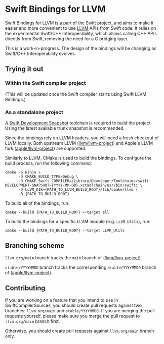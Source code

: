 # Swift Bindings for LLVM

Swift Bindings for LLVM is a part of the Swift project, and aims to make it
easier and more convenient to use [LLVM](https://github.com/llvm/llvm-project)
APIs from Swift code.
It relies on the experimental Swift/C++ Interoperability, which allows calling
C++ APIs directly from Swift, removing the need for a C bridging layer.

This is a work-in-progress. The design of the bindings will be changing as
Swift/C++ Interoperability evolves.

## Trying it out

### Within the Swift compiler project

(This will be updated once the Swift compiler starts using Swift LLVM Bindings.)

### As a standalone project

A [Swift Development Snapshot](https://www.swift.org/download/#snapshots)
toolchain is required to build the project. Using the latest available trunk
snapshot is recommended.

Since the bindings rely on LLVM headers, you will need a fresh checkout of LLVM
locally. Both upstream LLVM
([llvm/llvm-project](https://github.com/llvm/llvm-project)) and Apple's
LLVM fork ([apple/llvm-project](https://github.com/apple/llvm-project)) are
supported.

Similarly to LLVM, CMake is used to build the bindings. To configure the build
process, run the following command:

```
cmake -G Ninja \
      -D CMAKE_BUILD_TYPE=Debug \
      -D CMAKE_Swift_COMPILER=/Library/Developer/Toolchains/swift-DEVELOPMENT-SNAPSHOT-{YYYY-MM-DD}.xctoolchain/usr/bin/swiftc \
      -D LLVM_DIR={PATH_TO_LLVM_BUILD_ROOT}/lib/cmake/llvm \
      -B {PATH_TO_BUILD_ROOT}
```

To build all of the bindings, run:

```
cmake --build {PATH_TO_BUILD_ROOT} --target all
```

To build the bindings for a specific LLVM module (e.g. `LLVM_Utils`), run:

```
cmake --build {PATH_TO_BUILD_ROOT} --target LLVM_Utils
```

## Branching scheme

`llvm.org/main` branch tracks the `main` branch
of ([llvm/llvm-project](https://github.com/llvm/llvm-project)).

`stable/YYYYMMDD` branch tracks the corresponding `stable/YYYYMMDD` branch
of ([apple/llvm-project](https://github.com/apple/llvm-project)).

## Contributing

If you are working on a feature that you intend to use in SwiftCompilerSources,
you should create pull requests against two branches: `llvm.org/main`
and `stable/YYYYMMDD`. If you are merging the pull requests yourself, please
make sure you merge the pull request to `llvm.org/main` branch first.

Otherwise, you should create pull requests against `llvm.org/main` branch only.
